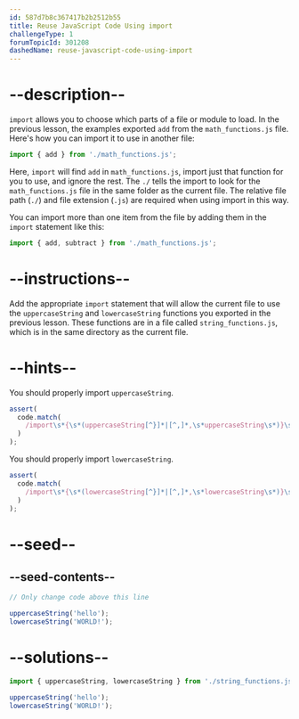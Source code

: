 ```yaml
---
id: 587d7b8c367417b2b2512b55
title: Reuse JavaScript Code Using import
challengeType: 1
forumTopicId: 301208
dashedName: reuse-javascript-code-using-import
---
```


# --description--

`import` allows you to choose which parts of a file or module to load. In the previous lesson, the examples exported `add` from the `math_functions.js` file. Here's how you can import it to use in another file:

```js
import { add } from './math_functions.js';
```

Here, `import` will find `add` in `math_functions.js`, import just that function for you to use, and ignore the rest. The `./` tells the import to look for the `math_functions.js` file in the same folder as the current file. The relative file path (`./`) and file extension (`.js`) are required when using import in this way.

You can import more than one item from the file by adding them in the `import` statement like this:

```js
import { add, subtract } from './math_functions.js';
```

# --instructions--

Add the appropriate `import` statement that will allow the current file to use the `uppercaseString` and `lowercaseString` functions you exported in the previous lesson. These functions are in a file called `string_functions.js`, which is in the same directory as the current file.

# --hints--

You should properly import `uppercaseString`.

```js
assert(
  code.match(
    /import\s*{\s*(uppercaseString[^}]*|[^,]*,\s*uppercaseString\s*)}\s+from\s+('|")\.\/string_functions\.js\2/g
  )
);
```

You should properly import `lowercaseString`.

```js
assert(
  code.match(
    /import\s*{\s*(lowercaseString[^}]*|[^,]*,\s*lowercaseString\s*)}\s+from\s+('|")\.\/string_functions\.js\2/g
  )
);
```

# --seed--

## --seed-contents--

```js
// Only change code above this line

uppercaseString('hello');
lowercaseString('WORLD!');
```

# --solutions--

```js
import { uppercaseString, lowercaseString } from './string_functions.js';

uppercaseString('hello');
lowercaseString('WORLD!');
```
